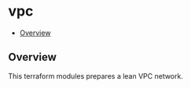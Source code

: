 # vpc
<!-- vim-markdown-toc GFM -->

- [Overview](#overview)

<!-- vim-markdown-toc -->
## Overview

This terraform modules prepares a lean VPC network.
